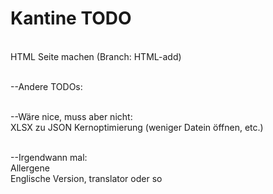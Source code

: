 # Kantine TODO

<br>HTML Seite machen (Branch: HTML-add)

<br>--Andere TODOs:

<br>--Wäre nice, muss aber nicht:
<br>XLSX zu JSON Kernoptimierung (weniger Datein öffnen, etc.)

<br>--Irgendwann mal:
<br>Allergene
<br>Englische Version, translator oder so
